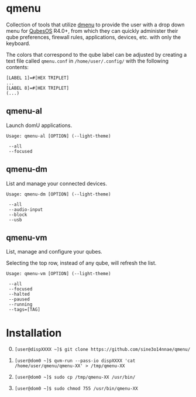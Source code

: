 # qmenu
Collection of tools that utilize
[dmenu](https://tools.suckless.org/dmenu/) to provide the user with a
drop down menu for [QubesOS](https://qubes-os.org/) R4.0+,
from which they can quickly administer their qube
preferences, firewall rules, applications, devices, etc.
with only the keyboard.

The colors that correspond to the qube label can be adjusted by creating a
text file called `qmenu.conf` in `/home/user/.config/` with
the following contents:

    [LABEL 1]=#[HEX TRIPLET]
    ...
    [LABEL 8]=#[HEX TRIPLET]
    (...)

## qmenu-al
Launch domU applications.

    Usage: qmenu-al [OPTION] (--light-theme)

     --all
     --focused

## qmenu-dm
List and manage your connected devices.

    Usage: qmenu-dm [OPTION] (--light-theme)

     --all
     --audio-input
     --block
     --usb

## qmenu-vm
List, manage and configure your qubes.

Selecting the top row, instead of any qube, will refresh the list.

    Usage: qmenu-vm [OPTION] (--light-theme)

     --all
     --focused
     --halted
     --paused
     --running
     --tags=[TAG]

# Installation
0. `[user@dispXXXX ~]$ git clone https://github.com/sine3o14nnae/qmenu/`

1. `[user@dom0 ~]$ qvm-run --pass-io dispXXXX 'cat /home/user/qmenu/qmenu-XX' > /tmp/qmenu-XX`

2. `[user@dom0 ~]$ sudo cp /tmp/qmenu-XX /usr/bin/`

3. `[user@dom0 ~]$ sudo chmod 755 /usr/bin/qmenu-XX`
